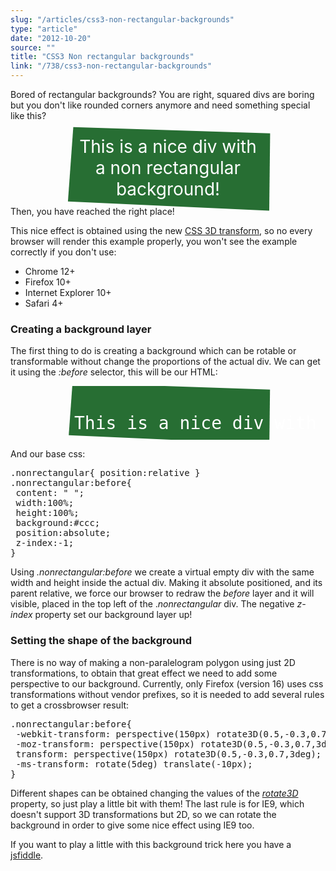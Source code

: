 ```yaml
---
slug: "/articles/css3-non-rectangular-backgrounds"
type: "article"
date: "2012-10-20"
source: ""
title: "CSS3 Non rectangular backgrounds"
link: "/738/css3-non-rectangular-backgrounds"
---
```


Bored of rectangular backgrounds? You are right, squared divs are boring but you don't like rounded corners anymore and need something special like this?
<style> .nonrectangular{ font-size:2em; width:300px; margin:0 auto; position:relative; color:#fff; text-align:center; padding:10px; } .nonrectangular:before{ content: " "; width:100%; height:100%; display:block; background:#276E33; position:absolute; z-index:-1; -webkit-transform: perspective(150px) rotate3D(0.5,-0.3,0.7,3deg) translate(-10px,-10px); -moz-transform: perspective(150px) rotate3D(0.5,-0.3,0.7,3deg) translate(-10px,-10px); transform: perspective(150px) rotate3D(0.5,-0.3,0.7,3deg) translate(-10px,-10px); -ms-transform: rotate(5deg) translate(10px); } </style>
<div class="nonrectangular">This is a nice div with a non rectangular background!</div>
Then, you have reached the right place!

<!--more Discover this nice trick...-->

This nice effect is obtained using the new <a href="http://www.w3schools.com/cssref/css3_pr_transform.asp">CSS 3D transform</a>, so no every browser will render this example properly, you won't see the example correctly if you don't use:
<ul>
	<li>Chrome 12+</li>
	<li>Firefox 10+</li>
	<li>Internet Explorer 10+</li>
	<li>Safari 4+</li>
</ul>
<h3>Creating a background layer</h3>
The first thing to do is creating a background which can be rotable or transformable without change the proportions of the actual div. We can get it using the <em>:before</em> selector, this will be our HTML:
<pre lang="html">
<div class="nonrectangular">
This is a nice div with a non rectangular background!
</div></pre>
And our base css:
<pre lang="css">.nonrectangular{ position:relative } 
.nonrectangular:before{ 
 content: " "; 
 width:100%; 
 height:100%; 
 background:#ccc;
 position:absolute;
 z-index:-1; 
}</pre>
Using <em>.nonrectangular:before</em> we create a virtual empty div with the same width and height inside the actual div. Making it absolute positioned, and its parent relative, we force our browser to redraw the <em>before </em>layer and it will visible, placed in the top left of the .<em>nonrectangular </em>div. The negative <em>z-index</em> property set our background layer up!
<h3>Setting the shape of the background</h3>
There is no way of making a non-paralelogram polygon using just 2D transformations, to obtain that great effect we need to add some perspective to our background. Currently, only Firefox (version 16) uses css transformations without vendor prefixes, so it is needed to add several rules to get a crossbrowser result:
<pre lang="css">
.nonrectangular:before{ 
 -webkit-transform: perspective(150px) rotate3D(0.5,-0.3,0.7,3deg); 
 -moz-transform: perspective(150px) rotate3D(0.5,-0.3,0.7,3deg);
 transform: perspective(150px) rotate3D(0.5,-0.3,0.7,3deg);
 -ms-transform: rotate(5deg) translate(-10px);
}</pre>
Different shapes can be obtained changing the values of the <em><a href="http://www.eleqtriq.com/2010/05/understanding-css-3d-transforms/">rotate3D</a></em> property, so just play a little bit with them! The last rule is for IE9, which doesn't support 3D transformations but 2D, so we can rotate the background in order to give some nice effect using IE9 too.

If you want to play a little with this background trick here you have a <a href="http://jsfiddle.net/zF333/2/">jsfiddle</a>.